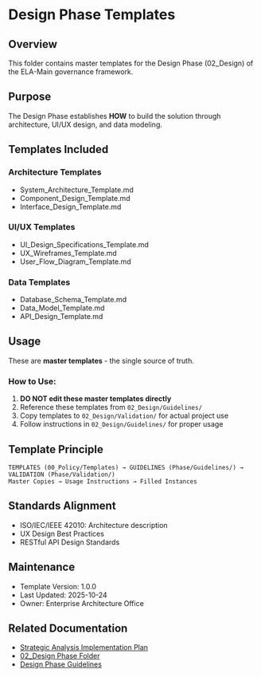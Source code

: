 # Design Phase Templates

## Overview
This folder contains master templates for the Design Phase (02_Design) of the ELA-Main governance framework.

## Purpose
The Design Phase establishes **HOW** to build the solution through architecture, UI/UX design, and data modeling.

## Templates Included

### Architecture Templates
- System_Architecture_Template.md
- Component_Design_Template.md
- Interface_Design_Template.md

### UI/UX Templates
- UI_Design_Specifications_Template.md
- UX_Wireframes_Template.md
- User_Flow_Diagram_Template.md

### Data Templates
- Database_Schema_Template.md
- Data_Model_Template.md
- API_Design_Template.md

## Usage
These are **master templates** - the single source of truth.

### How to Use:
1. **DO NOT edit these master templates directly**
2. Reference these templates from `02_Design/Guidelines/`
3. Copy templates to `02_Design/Validation/` for actual project use
4. Follow instructions in `02_Design/Guidelines/` for proper usage

## Template Principle
```
TEMPLATES (00_Policy/Templates) → GUIDELINES (Phase/Guidelines/) → VALIDATION (Phase/Validation/)
Master Copies → Usage Instructions → Filled Instances
```

## Standards Alignment
- ISO/IEC/IEEE 42010: Architecture description
- UX Design Best Practices
- RESTful API Design Standards

## Maintenance
- Template Version: 1.0.0
- Last Updated: 2025-10-24
- Owner: Enterprise Architecture Office

## Related Documentation
- [Strategic Analysis Implementation Plan](../Strategic_Analysis_Implementation_Plan.md)
- [02_Design Phase Folder](../../02_Design/)
- [Design Phase Guidelines](../../02_Design/Guidelines/)
